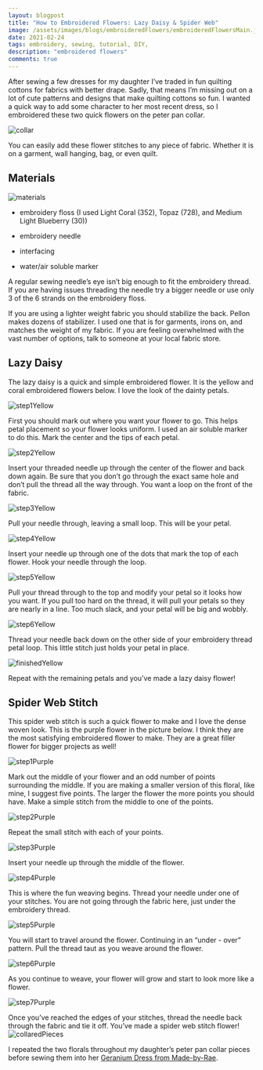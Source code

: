 ```yaml
---
layout: blogpost
title: "How to Embroidered Flowers: Lazy Daisy & Spider Web"
image: /assets/images/blogs/embroideredFlowers/embroideredFlowersMain.jpg
date: 2021-02-24
tags: embroidery, sewing, tutorial, DIY, 
description: "embroidered flowers"
comments: true
---
```


After sewing a few dresses for my daughter I’ve traded in fun quilting cottons for fabrics with better drape. Sadly, that means I’m missing out on a lot of cute patterns and designs that make quilting cottons so fun. I wanted a quick way to add some character to her most recent dress, so I embroidered these two quick flowers on the peter pan collar. 

![collar](/assets/images/blogs/embroideredFlowers/collarDress.jpg)

You can easily add these flower stitches to any piece of fabric. Whether it is on a garment, wall hanging, bag, or even quilt. 

## Materials

![materials](/assets/images/blogs/embroideredFlowers/materials.jpg)

* embroidery floss (I used Light Coral (352), Topaz (728), and Medium Light Blueberry (30))

* embroidery needle 

* interfacing 

* water/air soluble marker

A regular sewing needle’s eye isn’t big enough to fit the embroidery thread. If you are having issues threading the needle try a bigger needle or use only 3 of the 6 strands on the embroidery floss.

If you are using a lighter weight fabric you should stabilize the back. Pellon makes dozens of stabilizer. I used one that is for garments, irons on, and matches the weight of my fabric. If you are feeling overwhelmed with the vast number of options, talk to someone at your local fabric store.

## Lazy Daisy

The lazy daisy is a quick and simple embroidered flower. It is the yellow and coral embroidered flowers below. I love the look of the dainty petals.

![step1Yellow](/assets/images/blogs/embroideredFlowers/step1First.jpg)

First you should mark out where you want your flower to go. This helps petal placement so your flower looks uniform. I used an air soluble marker to do this. Mark the center and the tips of each petal. 

![step2Yellow](/assets/images/blogs/embroideredFlowers/step2First.jpg)

Insert your threaded needle up through the center of the flower and back down again. Be sure that you don’t go through the exact same hole and don’t pull the thread all the way through. You want a loop on the front of the fabric.

![step3Yellow](/assets/images/blogs/embroideredFlowers/step3First.jpg)

Pull your needle through, leaving a small loop. This will be your petal.

![step4Yellow](/assets/images/blogs/embroideredFlowers/step4First.jpg)

Insert your needle up through one of the dots that mark the top of each flower. Hook your needle through the loop. 

![step5Yellow](/assets/images/blogs/embroideredFlowers/step5First.jpg)

Pull your thread through to the top and modify your petal so it looks how you want. If you pull too hard on the thread, it will pull your petals so they are nearly in a line. Too much slack, and your petal will be big and wobbly. 

![step6Yellow](/assets/images/blogs/embroideredFlowers/step6First.jpg)

Thread your needle back down on the other side of your embroidery thread petal loop. This little stitch just holds your petal in place. 

![finishedYellow](/assets/images/blogs/embroideredFlowers/finishedFirst.jpg)

Repeat with the remaining petals and you’ve made a lazy daisy flower!

## Spider Web Stitch

This spider web stitch is such a quick flower to make and I love the dense woven look. This is the purple flower in the picture below. I think they are the most satisfying embroidered flower to make. They are a great filler flower for bigger projects as well!

![step1Purple](/assets/images/blogs/embroideredFlowers/step1Second.jpg)

Mark out the middle of your flower and an odd number of points surrounding the middle. If you are making a smaller version of this floral, like mine, I suggest five points. The larger the flower the more points you should have. Make a simple stitch from the middle to one of the points. 

![step2Purple](/assets/images/blogs/embroideredFlowers/step2Second.jpg)

Repeat the small stitch with each of your points. 

![step3Purple](/assets/images/blogs/embroideredFlowers/step3Second.jpg)

Insert your needle up through the middle of the flower.

![step4Purple](/assets/images/blogs/embroideredFlowers/step4Second.jpg)

This is where the fun weaving begins. Thread your needle under one of your stitches. You are not going through the fabric here, just under the embroidery thread.

![step5Purple](/assets/images/blogs/embroideredFlowers/step5Second.jpg)

You will start to travel around the flower. Continuing in an “under - over” pattern. Pull the thread taut as you weave around the flower.  

![step6Purple](/assets/images/blogs/embroideredFlowers/step6Second.jpg)

As you continue to weave, your flower will grow and start to look more like a flower. 

![step7Purple](/assets/images/blogs/embroideredFlowers/step7Second.jpg)

Once you’ve reached the edges of your stitches, thread the needle back through the fabric and tie it off. You’ve made a spider web stitch flower!
![collaredPieces](/assets/images/blogs/embroideredFlowers/collaredPieces.jpg)

I repeated the two florals throughout my daughter’s peter pan collar pieces before sewing them into her [Geranium Dress from Made-by-Rae](https://shop.made-by-rae.com/products/geranium-dress). 
